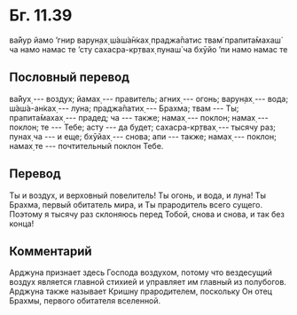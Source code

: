 # Бг. 11.39
ва̄йур йамо ’гнир варун̣ах̣ ш́аш́а̄н̇ках̣
праджа̄патис твам̇ прапита̄махаш́ ча
намо намас те ’сту сахасра-кр̣твах̣
пунаш́ ча бхӯйо ’пи намо намас те
## Пословный перевод

ва̄йух̣ --- воздух; йамах̣ --- правитель; агних̣ --- огонь; варун̣ах̣ ---
вода; ш́аш́а-ан̇ках̣ --- луна; праджа̄патих̣ --- Брахма; твам --- Ты;
прапита̄махах̣ --- прадед; ча --- также; намах̣ --- поклон; намах̣ ---
поклон; те --- Тебе; асту --- да будет; сахасра-кр̣твах̣ --- тысячу раз;
пунах̣ ча --- и еще; бхӯйах̣ --- снова; апи --- также; намах̣ --- поклон;
намах̣ те --- почтительный поклон Тебе.

## Перевод

Ты и воздух, и верховный повелитель! Ты огонь, и вода, и луна! Ты
Брахма, первый обитатель мира, и Ты прародитель всего сущего. Поэтому я
тысячу раз склоняюсь перед Тобой, снова и снова, и так без конца!

## Комментарий

Арджуна признает здесь Господа воздухом, потому что вездесущий воздух
является главной стихией и управляет им главный из полубогов. Арджуна
также называет Кришну прародителем, поскольку Он отец Брахмы, первого
обитателя вселенной.
